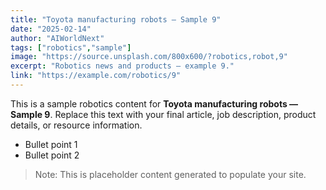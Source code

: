 ```yaml
---
title: "Toyota manufacturing robots — Sample 9"
date: "2025-02-14"
author: "AIWorldNext"
tags: ["robotics","sample"]
image: "https://source.unsplash.com/800x600/?robotics,robot,9"
excerpt: "Robotics news and products — example 9."
link: "https://example.com/robotics/9"
---
```


This is a sample robotics content for **Toyota manufacturing robots — Sample 9**. Replace this text with your final article, job description, product details, or resource information.

- Bullet point 1
- Bullet point 2

> Note: This is placeholder content generated to populate your site.
